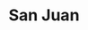 ---
layout: sedes
title: San Juan
donarurl: https://donaronline.org/oajnu/agentes-de-cambio-san-juan
nameurl: sanjuan
email: info.sanjuan@oajnu.org
socialmedia: 
- facebook: oajnu.sanjuan
- instagram: oajnusanjuan
- twitter: oajnusanjuan
---